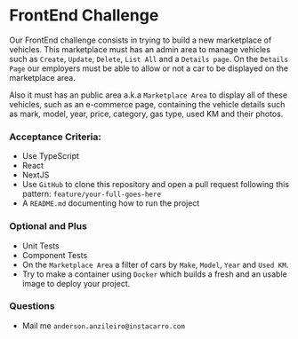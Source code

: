 # FrontEnd Challenge

Our FrontEnd challenge consists in trying to build a new marketplace of vehicles. This marketplace must has an admin area to manage vehicles such as `Create`, `Update`, `Delete`, `List All` and a `Details page`. On the `Details Page` our employers must be able to allow or not a car to be displayed on the marketplace area. 

Also it must has an public area a.k.a `Marketplace Area` to display all of these vehicles, such as an e-commerce page, containing the vehicle details such as mark, model, year, price, category, gas type, used KM and their photos. 

### Acceptance Criteria:
- Use TypeScript 
- React 
- NextJS
- Use `GitHub` to clone this repository and open a pull request following this pattern: `feature/your-full-goes-here`
- A `README.md` documenting how to run the project

### Optional and Plus
- Unit Tests
- Component Tests
- On the `Marketplace Area` a filter of cars by `Make`, `Model`, `Year` and `Used KM`.
- Try to make a container using `Docker` which builds a fresh and an usable image to deploy your project. 

### Questions
- Mail me `anderson.anzileiro@instacarro.com`
